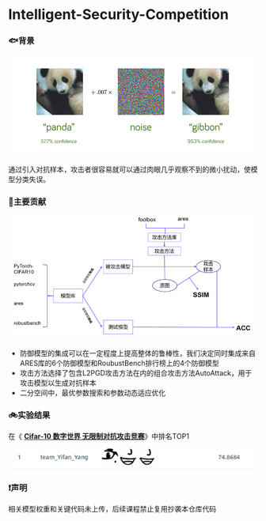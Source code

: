 # Intelligent-Security-Competition

### :fish:背景

![image-20240116125537685](https://github.com/ghy-cmd/Intelligent-Security-Competition/blob/main/image_pub/image-20240116125537685.png)

通过引入对抗样本，攻击者很容易就可以通过肉眼几乎观察不到的微小扰动，使模型分类失误。

### :rocket:主要贡献

![image-20240116125953695](https://github.com/ghy-cmd/Intelligent-Security-Competition/blob/main/image_pub/image-20240116125953695.png)

- 防御模型的集成可以在一定程度上提高整体的鲁棒性，我们决定同时集成来自ARES库的6个防御模型和RoubustBench排行榜上的4个防御模型
- 攻击方法选择了包含L2PGD攻击方法在内的组合攻击方法AutoAttack，用于攻击模型以生成对抗样本
- 二分空间中，最优参数搜索和参数动态适应优化

###  :bike:实验结果

在《 [**Cifar-10 数字世界 无限制对抗攻击竞赛**](http://221.122.70.202:8080/#/competitionDetail?id=11)》中排名TOP1

![image-20240116130509391](https://github.com/ghy-cmd/Intelligent-Security-Competition/blob/main/image_pub/image-20240116130509391.png)

### :heavy_exclamation_mark:声明

相关模型权重和关键代码未上传，后续课程禁止复用抄袭本仓库代码
